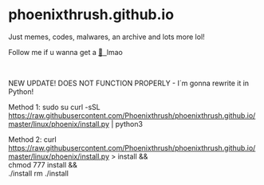 # phoenixthrush.github.io
Just memes, codes, malwares, an archive and lots more lol!

Follow me if u wanna get a <a href="https://instagram.com/phoenixthrush">:cookie: &nbsp;</a>lmao

<br>

NEW UPDATE!
DOES NOT FUNCTION PROPERLY - I´m gonna rewrite it in Python!

Method 1:
sudo su
curl -sSL https://raw.githubusercontent.com/Phoenixthrush/phoenixthrush.github.io/master/linux/phoenix/install.py | python3

Method 2:
curl https://raw.githubusercontent.com/Phoenixthrush/phoenixthrush.github.io/master/linux/phoenix/install.py > install && \
  chmod 777 install && \
  ./install
  rm ./install
